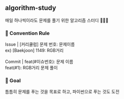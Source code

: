 ## algorithm-study
매일 하나씩이라도 문제를 풀기 위한 알고리즘 스터디 👨🏻‍💻

### 📖 Convention Rule <br />
Issue | [커리큘럼] 문제 번호: 문제이름 <br />
ex) [Baekjoon] 1149: RGB거리 <br />
<br />
Commit | feat(#이슈번호): 문제 이름 <br />
feat(#1): RGB거리 문제 풀이 <br />

### 🎯 Goal <br />
틈틈히 문제를 푸는 것을 목표로 하고, 파이썬으로 푸는 것도 도전
